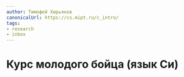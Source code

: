 ```yaml
---
author: Тимофей Хирьянов
canonicalUrl: https://cs.mipt.ru/c_intro/
tags:
- research
- inbox
---
```


# Курс молодого бойца (язык Си)